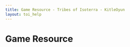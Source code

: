 ```yaml
---
title: Game Resource - Tribes of Isoterra - KitleOyun
layout: toi_help
---
```


<h1 class="h1">Game Resource</h1>

